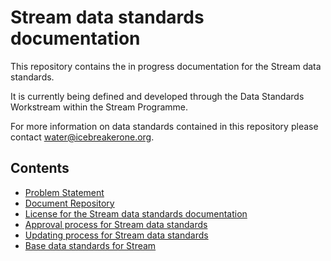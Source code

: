 # Stream data standards documentation

This repository contains the in progress documentation for the Stream data standards.

It is currently being defined and developed through the Data Standards Workstream within the Stream Programme.

For more information on data standards contained in this repository please contact [water@icebreakerone.org](mailto:water@icebreakerone.org).

## Contents

* [Problem Statement](problem-statement.md)
* [Document Repository](document-repository.md)
* [License for the Stream data standards documentation](license.md)
* [Approval process for Stream data standards](approval-process.md)
* [Updating process for Stream data standards](update-process.md)
* [Base data standards for Stream](base-standards-used-in-Stream.md)
